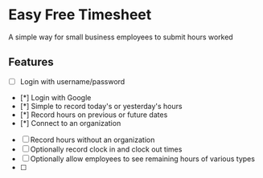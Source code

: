 # Easy Free Timesheet

A simple way for small business employees to submit hours worked

## Features
- [ ] Login with username/password
- [*] Login with Google
- [*] Simple to record today's or yesterday's hours
- [*] Record hours on previous or future dates
- [*] Connect to an organization
- [ ] Record hours without an organization
- [ ] Optionally record clock in and clock out times
- [ ] Optionally allow employees to see remaining hours of various types
- [ ] 

